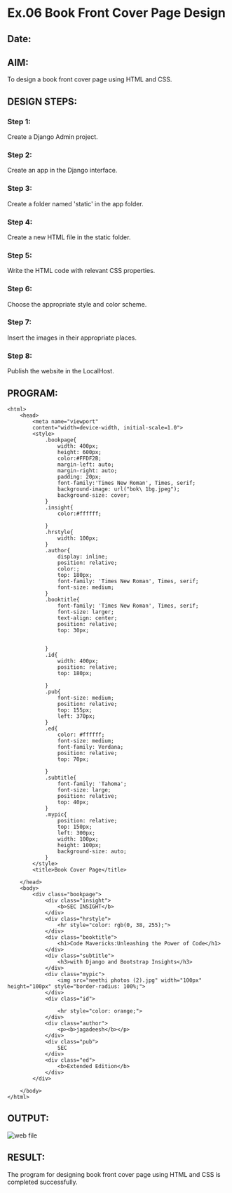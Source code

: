 # Ex.06 Book Front Cover Page Design
## Date:

## AIM:
To design a book front cover page using HTML and CSS.

## DESIGN STEPS:

### Step 1:
Create a Django Admin project.

### Step 2:
Create an app in the Django interface.

### Step 3:
Create a folder named 'static' in the app folder.

### Step 4:
Create a new HTML file in the static folder.

### Step 5:
Write the HTML code with relevant CSS properties.

### Step 6:
Choose the appropriate style and color scheme.

### Step 7:
Insert the images in their appropriate places.

### Step 8:
Publish the website in the LocalHost.

## PROGRAM:
```
<html>
    <head>
        <meta name="viewport"
        content="width=device-width, initial-scale=1.0">
        <style>
            .bookpage{
                width: 400px;
                height: 600px;
                color:#FFDF2B;
                margin-left: auto;
                margin-right: auto;
                padding: 20px;
                font-family:'Times New Roman', Times, serif;
                background-image: url("bok\ 1bg.jpeg");
                background-size: cover;
            }
            .insight{
                color:#ffffff;

            }
            .hrstyle{
                width: 100px;
            }
            .author{
                display: inline;
                position: relative;
                color:;
                top: 180px;
                font-family: 'Times New Roman', Times, serif;
                font-size: medium;
            }
            .booktitle{
                font-family: 'Times New Roman', Times, serif;
                font-size: larger;
                text-align: center;
                position: relative;
                top: 30px;

            
            }
            .id{
                width: 400px;
                position: relative;
                top: 180px;

            }
            .pub{
                font-size: medium;
                position: relative;
                top: 155px;
                left: 370px;
            }
            .ed{
                color: #ffffff;
                font-size: medium;
                font-family: Verdana;
                position: relative;
                top: 70px;

            }
            .subtitle{
                font-family: 'Tahoma';
                font-size: large;
                position: relative;
                top: 40px;
            }
            .mypic{
                position: relative;
                top: 150px;
                left: 300px;
                width: 100px;
                height: 100px;
                background-size: auto;
            }
        </style>
        <title>Book Cover Page</title>

    </head>
    <body>
        <div class="bookpage">
            <div class="insight">
                <b>SEC INSIGHT</b>
            </div>
            <div class="hrstyle">
                <hr style="color: rgb(0, 38, 255);">
            </div>
            <div class="booktitle">
                <h1>Code Mavericks:Unleashing the Power of Code</h1>
            </div>
            <div class="subtitle">
                <h3>with Django and Bootstrap Insights</h3>
            </div>
            <div class="mypic">
                <img src="neethi photos (2).jpg" width="100px" height="100px" style="border-radius: 100%;">
            </div>
            <div class="id">
                
                <hr style="color: orange;">
            </div>
            <div class="author">
                <p><b>jagadeesh</b></p>
            </div>
            <div class="pub">
                SEC
            </div>
            <div class="ed">
                <b>Extended Edition</b>
            </div>
        </div>

    </body>
</html>
```


## OUTPUT:
![web file](https://github.com/jagadeesh9500/cover/assets/149087921/fe82cc25-4ebc-4844-bf47-647362833e75)





## RESULT:
The program for designing book front cover page using HTML and CSS is completed successfully.
